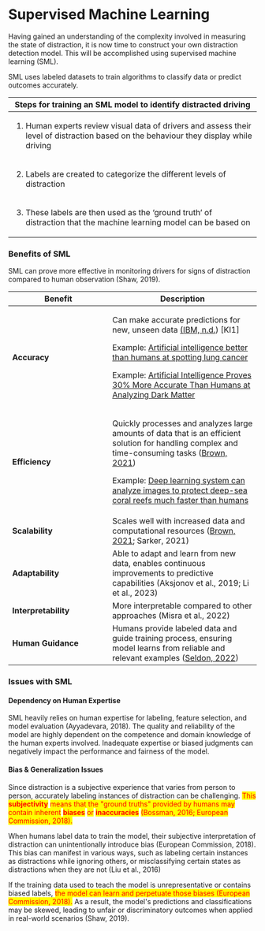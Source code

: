 # Supervised Machine Learning

Having gained an understanding of the complexity involved in measuring the state of distraction, it is now time to construct your own distraction detection model. This will be accomplished using supervised machine learning (SML).

SML uses labeled datasets to train algorithms to classify data or predict outcomes accurately.

| Steps for training an SML model to identify distracted driving                                                                                        |
| ----------------------------------------------------------------------------------------------------------------------------------------------------- |
| <ol><li>Human experts review visual data of drivers and assess their level of distraction based on the behaviour they display while driving</li></ol> |
| <ol start="2"><li>Labels are created to categorize the different levels of distraction</li></ol>                                                      |
| <ol start="3"><li>These labels are then used as the ‘ground truth’ of distraction that the machine learning model can be based on</li></ol>           |

### Benefits of SML

SML can prove more effective in monitoring drivers for signs of distraction compared to human observation (Shaw, 2019).&#x20;

<table data-header-hidden><thead><tr><th width="187">Benefit</th><th>Description</th></tr></thead><tbody><tr><td><strong>Accuracy</strong></td><td><p>Can make accurate predictions for new, unseen data <a href="https://www.ibm.com/topics/supervised-learning">(IBM, n.d.</a>) [KI1] </p><p> </p><p>Example: <a href="https://www.medicalnewstoday.com/articles/325223">Artificial intelligence better than humans at spotting lung cancer</a></p><p>Example: <a href="https://scitechdaily.com/artificial-intelligence-proves-30-more-accurate-than-humans-at-analyzing-dark-matter/">Artificial Intelligence Proves 30% More Accurate Than Humans at Analyzing Dark Matter</a></p></td></tr><tr><td><strong>Efficiency</strong></td><td><p>Quickly processes and analyzes large amounts of data that is an efficient solution for handling complex and time-consuming tasks (<a href="https://mitsloan.mit.edu/ideas-made-to-matter/machine-learning-explained">Brown, 2021</a>)</p><p> </p><p>Example: <a href="https://phys.org/news/2023-05-deep-images-deep-sea-coral-reefs.html">Deep learning system can analyze images to protect deep-sea coral reefs much faster than humans</a></p></td></tr><tr><td><strong>Scalability</strong></td><td>Scales well with increased data and computational resources (<a href="https://mitsloan.mit.edu/ideas-made-to-matter/machine-learning-explained">Brown, 2021</a>; Sarker, 2021)</td></tr><tr><td><strong>Adaptability</strong></td><td>Able to adapt and learn from new data, enables continuous improvements to predictive capabilities (Aksjonov et al., 2019; Li et al., 2023)</td></tr><tr><td><strong>Interpretability</strong></td><td>More interpretable compared to other approaches (Misra et al., 2022)</td></tr><tr><td><strong>Human Guidance</strong></td><td>Humans provide labeled data and guide training process, ensuring model learns from reliable and relevant examples (<a href="https://www.seldon.io/supervised-vs-unsupervised-learning-explained">Seldon, 2022</a>)</td></tr></tbody></table>

### Issues with SML

#### Dependency on Human Expertise&#x20;

SML heavily relies on human expertise for labeling, feature selection, and model evaluation (Ayyadevara, 2018). The quality and reliability of the model are highly dependent on the competence and domain knowledge of the human experts involved. Inadequate expertise or biased judgments can negatively impact the performance and fairness of the model.

#### Bias & Generalization Issues&#x20;

Since distraction is a subjective experience that varies from person to person, accurately labeling instances of distraction can be challenging. <mark style="color:red;">This</mark> <mark style="color:red;"></mark><mark style="color:red;">**subjectivity**</mark> <mark style="color:red;"></mark><mark style="color:red;">means that the "ground truths" provided by humans may contain inherent</mark> <mark style="color:red;"></mark><mark style="color:red;">**biases**</mark> <mark style="color:red;"></mark><mark style="color:red;">or</mark> <mark style="color:red;"></mark><mark style="color:red;">**inaccuracies**</mark> <mark style="color:red;"></mark><mark style="color:red;">(Bossman, 2016; European Commission, 2018).</mark>

When humans label data to train the model, their subjective interpretation of distraction can unintentionally introduce bias (European Commission, 2018). This bias can manifest in various ways, such as labeling certain instances as distractions while ignoring others, or misclassifying certain states as distractions when they are not (Liu et al., 2016)

If the training data used to teach the model is unrepresentative or contains biased labels, <mark style="color:red;">the model can learn and perpetuate those biases (European Commission, 2018).</mark> As a result, the model's predictions and classifications may be skewed, leading to unfair or discriminatory outcomes when applied in real-world scenarios (Shaw, 2019).

